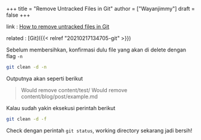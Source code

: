 +++
title = "Remove Untracked Files in Git"
author = ["Wayanjimmy"]
draft = false
+++

link
: [How to remove untracked files in Git](https://linuxize.com/post/how-to-remove-untracked-files-in-git/)

related
: [Git]({{< relref "20210217134705-git" >}})

Sebelum membersihkan, konfirmasi dulu file yang akan di delete dengan flag `-n`

```bash
git clean -d -n
```

Outputnya akan seperti berikut

> Would remove content/test/
> Would remove content/blog/post/example.md

Kalau sudah yakin eksekusi perintah berikut

```bash
git clean -d -f
```

Check dengan perintah `git status`, working directory sekarang jadi bersih!
